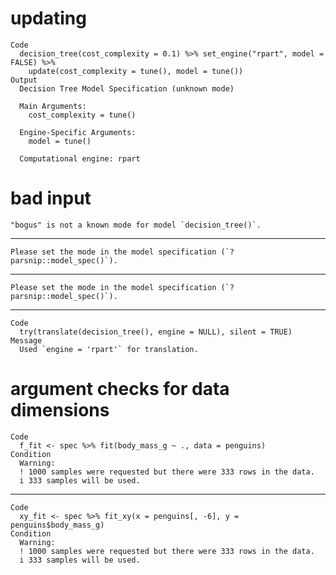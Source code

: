 # updating

    Code
      decision_tree(cost_complexity = 0.1) %>% set_engine("rpart", model = FALSE) %>%
        update(cost_complexity = tune(), model = tune())
    Output
      Decision Tree Model Specification (unknown mode)
      
      Main Arguments:
        cost_complexity = tune()
      
      Engine-Specific Arguments:
        model = tune()
      
      Computational engine: rpart 
      

# bad input

    "bogus" is not a known mode for model `decision_tree()`.

---

    Please set the mode in the model specification (`?parsnip::model_spec()`).

---

    Please set the mode in the model specification (`?parsnip::model_spec()`).

---

    Code
      try(translate(decision_tree(), engine = NULL), silent = TRUE)
    Message
      Used `engine = 'rpart'` for translation.

# argument checks for data dimensions

    Code
      f_fit <- spec %>% fit(body_mass_g ~ ., data = penguins)
    Condition
      Warning:
      ! 1000 samples were requested but there were 333 rows in the data.
      i 333 samples will be used.

---

    Code
      xy_fit <- spec %>% fit_xy(x = penguins[, -6], y = penguins$body_mass_g)
    Condition
      Warning:
      ! 1000 samples were requested but there were 333 rows in the data.
      i 333 samples will be used.

